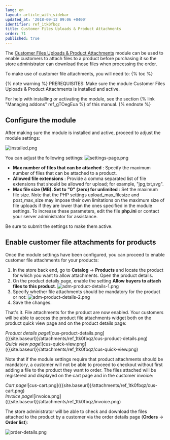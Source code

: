 ```yaml
---
lang: en
layout: article_with_sidebar
updated_at: '2018-09-12 09:06 +0400'
identifier: ref_1tk0fbqz
title: Customer Files Uploads & Product Attachments
order: 71
published: true
---
```

The [Customer Files Uploads & Product Attachments](https://market.x-cart.com/addons/files-uploads-product-attachments.html "Customer Files Uploads & Product Attachments") module can be used to enable customers to attach files to a product before purchasing it so the store administrator can download those files when processing the order. 

To make use of customer file attachments, you will need to:
{% toc %}

{% note warning %}
PREREQUISITES: Make sure the module Customer Files Uploads & Product Attachments is installed and active.

For help with installing or activating the module, see the section {% link "Managing addons" ref_gTOegEua %} of this manual.
{% endnote %}

## Configure the module 
After making sure the module is installed and active, proceed to adjust the module settings:

![installed.png]({{site.baseurl}}/attachments/ref_1tk0fbqz/installed.png)

You can adjust the following settings:
![settings-page.png]({{site.baseurl}}/attachments/ref_1tk0fbqz/settings-page.png)

* **Max number of files that can be attached** : Specify the maximum number of files that can be attached to a product.
* **Allowed file extensions** : Provide a comma separated list of file extensions that should be allowed for upload; for example, "jpg,txt,svg".
* **Max file size (MB). Set to "0" (zero) for unlimited** : Set the maximum file size. Note that the PHP settings upload_max_filesize and post_max_size may impose their own limitations on the maximum size of file uploads if they are lower than the ones specified in the module settings. To increase these parameters, edit the file **php.ini** or contact your server administrator for assistance.

Be sure to submit the settings to make them active.

## Enable customer file attachments for products
Once the module settings have been configured, you can proceed to enable customer file attachments for your products:
1. In the store back end, go to **Catalog** -> **Products** and locate the product for which you want to allow attachments. Open the product details.
2. On the product details page, enable the setting **Allow buyers to attach files to this product**.
   ![adm-product-details-1.png]({{site.baseurl}}/attachments/ref_1tk0fbqz/adm-product-details-1.png)
3. Specify whether file attachments should be mandatory for the product or not:
   ![adm-product-details-2.png]({{site.baseurl}}/attachments/ref_1tk0fbqz/adm-product-details-2.png)
4. Save the changes.

That's it. File attachments for the product are now enabled. Your customers will be able to access the product file attachments widget both on the product quick view page and on the product details page:

<div class="ui stackable two column grid">
  <div class="column" markdown="span"><i>Product details page</i>![cus-product-details.png]({{site.baseurl}}/attachments/ref_1tk0fbqz/cus-product-details.png)</div>
  <div class="column" markdown="span"><i>Quick view page</i>![cus-quick-view.png]({{site.baseurl}}/attachments/ref_1tk0fbqz/cus-quick-view.png)</div>
</div>

Note that if the module settings  require that product attachments should be mandatory, a customer will not be able to proceed to checkout without first adding a file to the product they want to order. The files attached will be registered and displayed on the cart page and in the customer invoice:

<div class="ui stackable two column grid">
  <div class="column" markdown="span"><i>Cart page</i>![cus-cart.png]({{site.baseurl}}/attachments/ref_1tk0fbqz/cus-cart.png)</div>
  <div class="column" markdown="span"><i>Invoice page</i>![invoice.png]({{site.baseurl}}/attachments/ref_1tk0fbqz/invoice.png)</div>
</div>

The store administrator will be able to check and download the files attached to the product by a customer via the order details page (**Orders** -> **Order list**):

![order-details.png]({{site.baseurl}}/attachments/ref_1tk0fbqz/order-details.png)

